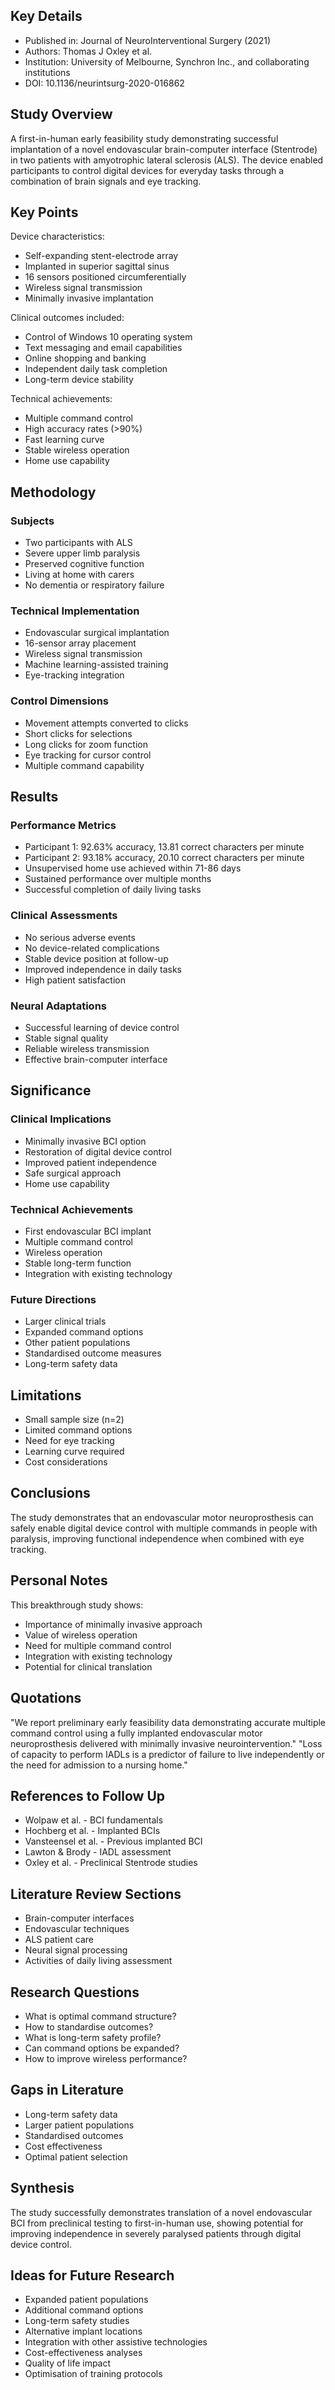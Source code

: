 ## Key Details
- Published in: Journal of NeuroInterventional Surgery (2021)
- Authors: Thomas J Oxley et al.
- Institution: University of Melbourne, Synchron Inc., and collaborating institutions
- DOI: 10.1136/neurintsurg-2020-016862

## Study Overview
A first-in-human early feasibility study demonstrating successful implantation of a novel endovascular brain-computer interface (Stentrode) in two patients with amyotrophic lateral sclerosis (ALS). The device enabled participants to control digital devices for everyday tasks through a combination of brain signals and eye tracking.

## Key Points

Device characteristics:
- Self-expanding stent-electrode array 
- Implanted in superior sagittal sinus
- 16 sensors positioned circumferentially
- Wireless signal transmission
- Minimally invasive implantation

Clinical outcomes included:
- Control of Windows 10 operating system
- Text messaging and email capabilities
- Online shopping and banking
- Independent daily task completion
- Long-term device stability

Technical achievements:
- Multiple command control
- High accuracy rates (>90%)
- Fast learning curve
- Stable wireless operation
- Home use capability

## Methodology

### Subjects
- Two participants with ALS
- Severe upper limb paralysis
- Preserved cognitive function
- Living at home with carers
- No dementia or respiratory failure

### Technical Implementation
- Endovascular surgical implantation
- 16-sensor array placement
- Wireless signal transmission
- Machine learning-assisted training
- Eye-tracking integration

### Control Dimensions
- Movement attempts converted to clicks
- Short clicks for selections
- Long clicks for zoom function
- Eye tracking for cursor control
- Multiple command capability

## Results

### Performance Metrics
- Participant 1: 92.63% accuracy, 13.81 correct characters per minute
- Participant 2: 93.18% accuracy, 20.10 correct characters per minute
- Unsupervised home use achieved within 71-86 days
- Sustained performance over multiple months
- Successful completion of daily living tasks

### Clinical Assessments
- No serious adverse events
- No device-related complications
- Stable device position at follow-up
- Improved independence in daily tasks
- High patient satisfaction

### Neural Adaptations
- Successful learning of device control
- Stable signal quality
- Reliable wireless transmission
- Effective brain-computer interface

## Significance

### Clinical Implications
- Minimally invasive BCI option
- Restoration of digital device control
- Improved patient independence
- Safe surgical approach
- Home use capability

### Technical Achievements
- First endovascular BCI implant
- Multiple command control
- Wireless operation
- Stable long-term function
- Integration with existing technology

### Future Directions
- Larger clinical trials
- Expanded command options
- Other patient populations
- Standardised outcome measures
- Long-term safety data

## Limitations
- Small sample size (n=2)
- Limited command options
- Need for eye tracking
- Learning curve required
- Cost considerations

## Conclusions
The study demonstrates that an endovascular motor neuroprosthesis can safely enable digital device control with multiple commands in people with paralysis, improving functional independence when combined with eye tracking.

## Personal Notes
This breakthrough study shows:
- Importance of minimally invasive approach
- Value of wireless operation
- Need for multiple command control
- Integration with existing technology
- Potential for clinical translation

## Quotations
"We report preliminary early feasibility data demonstrating accurate multiple command control using a fully implanted endovascular motor neuroprosthesis delivered with minimally invasive neurointervention."
"Loss of capacity to perform IADLs is a predictor of failure to live independently or the need for admission to a nursing home."

## References to Follow Up
- Wolpaw et al. - BCI fundamentals
- Hochberg et al. - Implanted BCIs
- Vansteensel et al. - Previous implanted BCI
- Lawton & Brody - IADL assessment
- Oxley et al. - Preclinical Stentrode studies

## Literature Review Sections
- Brain-computer interfaces
- Endovascular techniques
- ALS patient care
- Neural signal processing
- Activities of daily living assessment

## Research Questions
- What is optimal command structure?
- How to standardise outcomes?
- What is long-term safety profile?
- Can command options be expanded?
- How to improve wireless performance?

## Gaps in Literature
- Long-term safety data
- Larger patient populations
- Standardised outcomes
- Cost effectiveness
- Optimal patient selection

## Synthesis
The study successfully demonstrates translation of a novel endovascular BCI from preclinical testing to first-in-human use, showing potential for improving independence in severely paralysed patients through digital device control.

## Ideas for Future Research
- Expanded patient populations
- Additional command options
- Long-term safety studies
- Alternative implant locations
- Integration with other assistive technologies
- Cost-effectiveness analyses
- Quality of life impact
- Optimisation of training protocols